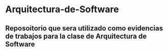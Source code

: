 # Arquitectura-de-Software

## Reposoitorio que sera utilizado como evidencias de trabajos para la clase de Arquitectura de Software
